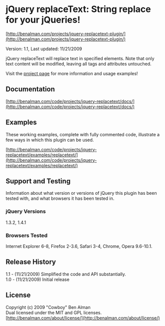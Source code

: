 # jQuery replaceText: String replace for your jQueries! #
[http://benalman.com/projects/jquery-replacetext-plugin/](http://benalman.com/projects/jquery-replacetext-plugin/)

Version: 1.1, Last updated: 11/21/2009

jQuery replaceText will replace text in specified elements. Note that only text content will be modified, leaving all tags and attributes untouched.

Visit the [project page](http://benalman.com/projects/jquery-replacetext-plugin/) for more information and usage examples!


## Documentation ##
[http://benalman.com/code/projects/jquery-replacetext/docs/](http://benalman.com/code/projects/jquery-replacetext/docs/)


## Examples ##
These working examples, complete with fully commented code, illustrate a few
ways in which this plugin can be used.

[http://benalman.com/code/projects/jquery-replacetext/examples/replacetext/](http://benalman.com/code/projects/jquery-replacetext/examples/replacetext/)  

## Support and Testing ##
Information about what version or versions of jQuery this plugin has been
tested with, and what browsers it has been tested in.

### jQuery Versions ###
1.3.2, 1.4.1

### Browsers Tested ###
Internet Explorer 6-8, Firefox 2-3.6, Safari 3-4, Chrome, Opera 9.6-10.1.


## Release History ##

1.1 - (11/21/2009) Simplified the code and API substantially.  
1.0 - (11/21/2009) Initial release  


## License ##
Copyright (c) 2009 "Cowboy" Ben Alman  
Dual licensed under the MIT and GPL licenses.  
[http://benalman.com/about/license/](http://benalman.com/about/license/)

